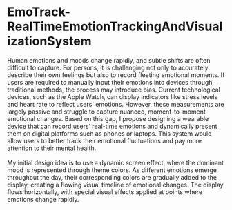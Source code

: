 # EmoTrack-RealTimeEmotionTrackingAndVisualizationSystem
Human emotions and moods change rapidly, and subtle shifts are often difficult to capture. For persons, it is challenging not only to accurately describe their own feelings but also to record fleeting emotional moments. If users are required to manually input their emotions into devices through traditional methods, the process may introduce bias. Current technological devices, such as the Apple Watch, can display indicators like stress levels and heart rate to reflect users' emotions. However, these measurements are largely passive and struggle to capture nuanced, moment-to-moment emotional changes. Based on this gap, I propose designing a wearable device that can record users’ real-time emotions and dynamically present them on digital platforms such as phones or laptops. This system would allow users to better track their emotional fluctuations and pay more attention to their mental health. <br><br>My initial design idea is to use a dynamic screen effect, where the dominant mood is represented through theme colors. As different emotions emerge throughout the day, their corresponding colors are gradually added to the display, creating a flowing visual timeline of emotional changes. The display flows horizontally, with special visual effects applied at points where emotions change rapidly.
